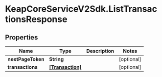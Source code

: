 # KeapCoreServiceV2Sdk.ListTransactionsResponse

## Properties

Name | Type | Description | Notes
------------ | ------------- | ------------- | -------------
**nextPageToken** | **String** |  | [optional] 
**transactions** | [**[Transaction]**](Transaction.md) |  | [optional] 


